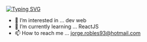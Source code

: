 [![Typing SVG](https://readme-typing-svg.demolab.com/?lines=Hello+Im+Jorge;Welcome+to+my+GitHub+Profile)](https://git.io/typing-svg)

- 👀 I’m interested in ... dev web
- 🌱 I’m currently learning ... ReactJS
- 📫 How to reach me ... jorge.robles93@hotmail.com

<!---
JorgeRobles1993/JorgeRobles1993 is a ✨ special ✨ repository because its `README.md` (this file) appears on your GitHub profile.
You can click the Preview link to take a look at your changes.
--->
